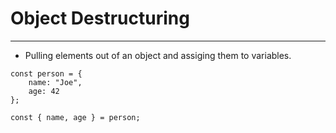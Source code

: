 # Object Destructuring

---

- Pulling elements out of an object and assiging them to variables.

```
const person = {
    name: "Joe",
    age: 42
};

const { name, age } = person;
```